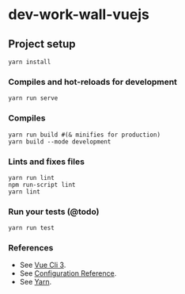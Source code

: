 # dev-work-wall-vuejs

## Project setup
```
yarn install
```

### Compiles and hot-reloads for development
```
yarn run serve
```

### Compiles
```
yarn run build #(& minifies for production)
yarn build --mode development
```

### Lints and fixes files
```
yarn run lint
npm run-script lint
yarn lint
```

### Run your tests (@todo)
```
yarn run test
```

### References
- See [Vue Cli 3](https://cli.vuejs.org/guide/).
- See [Configuration Reference](https://cli.vuejs.org/config/).
- See [Yarn](https://yarnpkg.com/en/).
